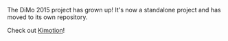 The DiMo 2015 project has grown up!  It's now a standalone project and has moved to its own repository.

Check out [Kimotion](https://github.com/mwcz/Kimotion)!
